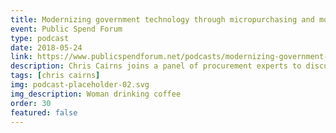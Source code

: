 ```yaml
---
title: Modernizing government technology through micropurchasing and modular contracting
event: Public Spend Forum
type: podcast
date: 2018-05-24
link: https://www.publicspendforum.net/podcasts/modernizing-government-it-micropurchase-podcast/
description: Chris Cairns joins a panel of procurement experts to discuss how to modernize government technology through the creative use of micropurchasing authorities and modular contracting techniques.
tags: [chris cairns]
img: podcast-placeholder-02.svg
img_description: Woman drinking coffee
order: 30
featured: false
---
```

